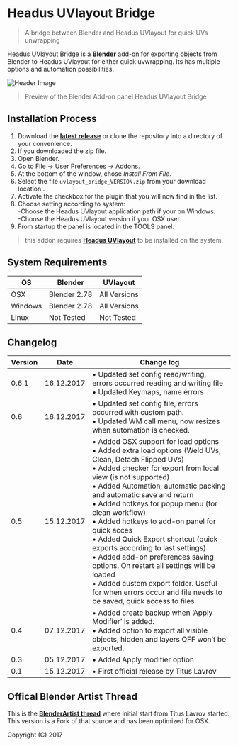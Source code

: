 # Headus UVlayout Bridge

>A bridge between Blender and Headus UVlayout for quick UVs unwrapping

Headus UVlayout Bridge is a <b>[Blender](https://www.blender.org)</b> add-on for exporting objects from Blender to Headus UVlayout for either quick uvwrapping. Its has multiple options and automation possibilities.

![Header Image](https://github.com/schroef/uvlayout_bridge/blob/master/wiki/images/suzanne-gui-header-image.jpg)
>Preview of the Blender Add-on panel Headus UVlayout Bridge


## Installation Process

1. Download the <b>[latest release](https://github.com/schroef/uvlayout_bridge/releases/)</b> or clone the repository into a directory of your convenience.
2. If you downloaded the zip file.
3. Open Blender.
4. Go to File -> User Preferences -> Addons.
5. At the bottom of the window, chose *Install From File*.
6. Select the file `uvlayout_bridge_VERSION.zip` from your download location..
7. Activate the checkbox for the plugin that you will now find in the list.
8. Choose setting according to system:<br>-Choose the Headus UVlayout application path if your on Windows.<br>-Choose the Headus UVlayout version if your OSX user.
8. From startup the panel is located in the TOOLS panel.

>this addon requires <b>[Headus UVlayout](https://www.uvlayout.com/)</b> to be installed on the system.


## System Requirements

| **OS** | **Blender** | **UVlayout** |
| ------------- | ------------- | ------------- |
| OSX | Blender 2.78 | All Versions |
| Windows | Blender 2.78 | All Versions |
| Linux | Not Tested | Not Tested |


## Changelog

| **Version** | **Date** | **Change log** |
| ------------- | ------------- | ------------- |
| 0.6.1 | 16.12.2017 | • Updated set config read/writing, errors occurred reading and writing file<br>• Updated Keymaps, name errors
| 0.6 | 16.12.2017 | • Updated set config file, errors occurred with custom path. <br>• Updated WM call menu, now resizes when automation is checked.
| 0.5 | 15.12.2017 | • Added OSX support for load options <br>• Added extra load options (Weld UVs, Clean, Detach Flipped UVs)<br>• Added checker for export from local view (is not supported)<br>• Added Automation, automatic packing and automatic save and return<br>• Added hotkeys for popup menu (for clean workflow)<br>• Added hotkeys to add-on panel for quick acces<br>• Added Quick Export shortcut (quick exports according to last settings)<br>• Added add-on preferences saving options. On restart all settings will be loaded<br>• Added custom export folder. Useful for when errors occur and file needs to be saved, quick access to files.
| 0.4 | 07.12.2017 | • Added create backup when ‘Apply Modifier’ is added. <br>• Added option to export all visible objects, hidden and layers OFF won’t be exported.
| 0.3 | 05.12.2017 | • Added Apply modifier option
| 0.1 | 15.12.2017 | • First official release by Titus Lavrov

<!--
- Fill in data
    -
    -
-->

## Offical Blender Artist Thread
This is the <b>[BlenderArtist thread](https://blenderartists.org/forum/showthread.php?441849-Add-on-Blender-lt-gt-UVLayout-bridge)</b> where initial start from Titus Lavrov started. This version is a Fork of that source and has been optimized for OSX.

Copyright (C) 2017
